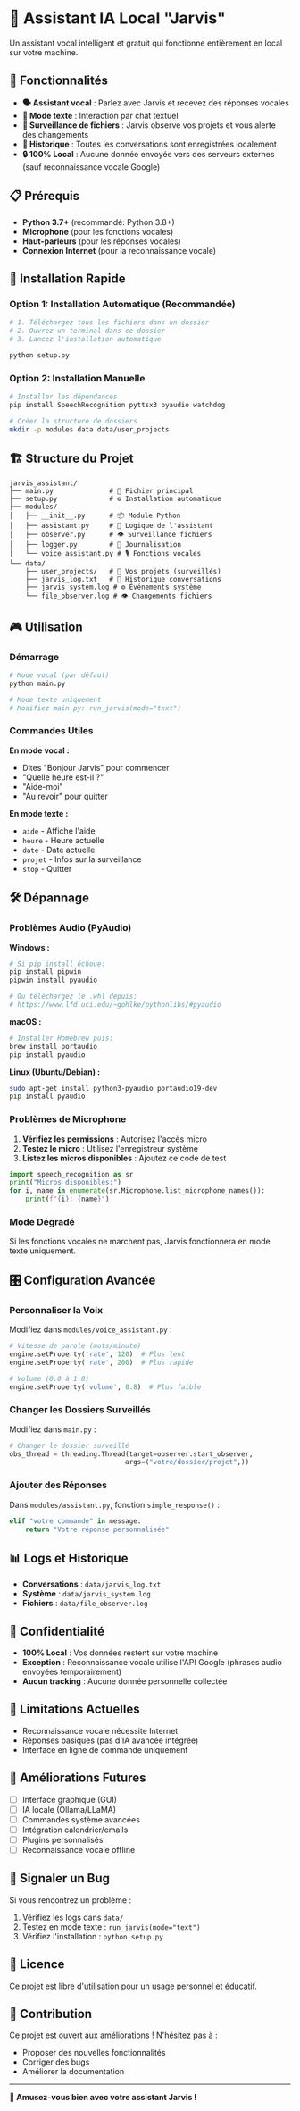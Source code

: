 # 🤖 Assistant IA Local "Jarvis"

Un assistant vocal intelligent et gratuit qui fonctionne entièrement en local sur votre machine.

## 🎯 Fonctionnalités

- **🗣️ Assistant vocal** : Parlez avec Jarvis et recevez des réponses vocales
- **💬 Mode texte** : Interaction par chat textuel
- **📁 Surveillance de fichiers** : Jarvis observe vos projets et vous alerte des changements
- **📝 Historique** : Toutes les conversations sont enregistrées localement
- **🔒 100% Local** : Aucune donnée envoyée vers des serveurs externes (sauf reconnaissance vocale Google)

## 📋 Prérequis

- **Python 3.7+** (recommandé: Python 3.8+)
- **Microphone** (pour les fonctions vocales)
- **Haut-parleurs** (pour les réponses vocales)
- **Connexion Internet** (pour la reconnaissance vocale)

## 🚀 Installation Rapide

### Option 1: Installation Automatique (Recommandée)

```bash
# 1. Téléchargez tous les fichiers dans un dossier
# 2. Ouvrez un terminal dans ce dossier
# 3. Lancez l'installation automatique

python setup.py
```

### Option 2: Installation Manuelle

```bash
# Installer les dépendances
pip install SpeechRecognition pyttsx3 pyaudio watchdog

# Créer la structure de dossiers
mkdir -p modules data data/user_projects
```

## 🏗️ Structure du Projet

```
jarvis_assistant/
├── main.py              # 🚀 Fichier principal
├── setup.py             # ⚙️ Installation automatique
├── modules/
│   ├── __init__.py      # 📦 Module Python
│   ├── assistant.py     # 🧠 Logique de l'assistant
│   ├── observer.py      # 👁️ Surveillance fichiers
│   ├── logger.py        # 📝 Journalisation
│   └── voice_assistant.py # 🎙️ Fonctions vocales
└── data/
    ├── user_projects/   # 📁 Vos projets (surveillés)
    ├── jarvis_log.txt   # 💬 Historique conversations
    ├── jarvis_system.log # ⚙️ Événements système
    └── file_observer.log # 👁️ Changements fichiers
```

## 🎮 Utilisation

### Démarrage

```bash
# Mode vocal (par défaut)
python main.py

# Mode texte uniquement
# Modifiez main.py: run_jarvis(mode="text")
```

### Commandes Utiles

**En mode vocal :**
- Dites "Bonjour Jarvis" pour commencer
- "Quelle heure est-il ?" 
- "Aide-moi"
- "Au revoir" pour quitter

**En mode texte :**
- `aide` - Affiche l'aide
- `heure` - Heure actuelle
- `date` - Date actuelle  
- `projet` - Infos sur la surveillance
- `stop` - Quitter

## 🛠️ Dépannage

### Problèmes Audio (PyAudio)

**Windows :**
```bash
# Si pip install échoue:
pip install pipwin
pipwin install pyaudio

# Ou téléchargez le .whl depuis:
# https://www.lfd.uci.edu/~gohlke/pythonlibs/#pyaudio
```

**macOS :**
```bash
# Installer Homebrew puis:
brew install portaudio
pip install pyaudio
```

**Linux (Ubuntu/Debian) :**
```bash
sudo apt-get install python3-pyaudio portaudio19-dev
pip install pyaudio
```

### Problèmes de Microphone

1. **Vérifiez les permissions** : Autorisez l'accès micro
2. **Testez le micro** : Utilisez l'enregistreur système
3. **Listez les micros disponibles** : Ajoutez ce code de test

```python
import speech_recognition as sr
print("Micros disponibles:")
for i, name in enumerate(sr.Microphone.list_microphone_names()):
    print(f"{i}: {name}")
```

### Mode Dégradé

Si les fonctions vocales ne marchent pas, Jarvis fonctionnera en mode texte uniquement.

## 🎛️ Configuration Avancée

### Personnaliser la Voix

Modifiez dans `modules/voice_assistant.py` :

```python
# Vitesse de parole (mots/minute)
engine.setProperty('rate', 120)  # Plus lent
engine.setProperty('rate', 200)  # Plus rapide

# Volume (0.0 à 1.0)
engine.setProperty('volume', 0.8)  # Plus faible
```

### Changer les Dossiers Surveillés

Modifiez dans `main.py` :

```python
# Changer le dossier surveillé
obs_thread = threading.Thread(target=observer.start_observer, 
                             args=("votre/dossier/projet",))
```

### Ajouter des Réponses

Dans `modules/assistant.py`, fonction `simple_response()` :

```python
elif "votre commande" in message:
    return "Votre réponse personnalisée"
```

## 📊 Logs et Historique

- **Conversations** : `data/jarvis_log.txt`
- **Système** : `data/jarvis_system.log`  
- **Fichiers** : `data/file_observer.log`

## 🔐 Confidentialité

- **100% Local** : Vos données restent sur votre machine
- **Exception** : Reconnaissance vocale utilise l'API Google (phrases audio envoyées temporairement)
- **Aucun tracking** : Aucune donnée personnelle collectée

## 🚧 Limitations Actuelles

- Reconnaissance vocale nécessite Internet
- Réponses basiques (pas d'IA avancée intégrée)
- Interface en ligne de commande uniquement

## 🔮 Améliorations Futures

- [ ] Interface graphique (GUI)
- [ ] IA locale (Ollama/LLaMA)
- [ ] Commandes système avancées
- [ ] Intégration calendrier/emails
- [ ] Plugins personnalisés
- [ ] Reconnaissance vocale offline

## 🐛 Signaler un Bug

Si vous rencontrez un problème :

1. Vérifiez les logs dans `data/`
2. Testez en mode texte : `run_jarvis(mode="text")`
3. Vérifiez l'installation : `python setup.py`

## 📄 Licence

Ce projet est libre d'utilisation pour un usage personnel et éducatif.

## 🤝 Contribution

Ce projet est ouvert aux améliorations ! N'hésitez pas à :
- Proposer des nouvelles fonctionnalités
- Corriger des bugs
- Améliorer la documentation

---

**🎉 Amusez-vous bien avec votre assistant Jarvis !**